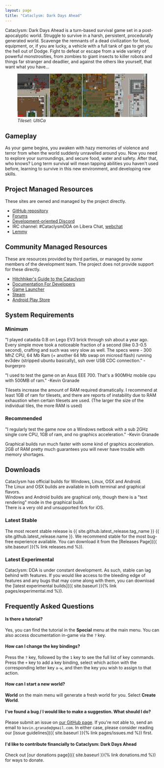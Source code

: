 ```yaml
---
layout: page
title: "Cataclysm: Dark Days Ahead"
---
```


Cataclysm: Dark Days Ahead is a turn-based survival game set in a post-apocalyptic world. Struggle to survive in a harsh, persistent, procedurally generated world. Scavenge the remnants of a dead civilization for food, equipment, or, if you are lucky, a vehicle with a full tank of gas to get you the hell out of Dodge. Fight to defeat or escape from a wide variety of powerful monstrosities, from zombies to giant insects to killer robots and things far stranger and deadlier, and against the others like yourself, that want what you have...

<figure>
  <img src="assets/images/showcase-ultica.png" alt="Showcase image. Tileset: UltiCa">
  <figcaption>
    <em>Tileset: UltiCa</em>
  </figcaption>
</figure>


## Gameplay

As your game begins, you awaken with hazy memories of violence and terror from when the world suddenly unravelled around you.  Now you need to explore your surroundings, and secure food, water and safety.  After that, who knows?  Long term survival will mean tapping abilities you haven't used before, learning to survive in this new environment, and developing new skills.

## Project Managed Resources
These sites are owned and managed by the project directly.
* [GitHub repository](https://github.com/CleverRaven/Cataclysm-DDA)
* [Forums](https://discourse.cataclysmdda.org)
* [Development-oriented Discord](https://discord.gg/jFEc7Yp)
* IRC channel: #CataclysmDDA on Libera Chat, [webchat](https://web.libera.chat/#CataclysmDDA)
* [Lemmy](https://cdda.social/)

## Community Managed Resources
These are resources provided by third parties, or managed by *some* members of the development team. The project does not provide support for these directly.
* [Hitchhiker's Guide to the Cataclysm](https://cdda-guide.nornagon.net)
* [Documentation For Developers](https://docs.cataclysmdda.org/)
* [Game Launcher](https://github.com/Fris0uman/CDDA-Game-Launcher)
* [Steam](https://store.steampowered.com/app/2330750/Cataclysm_Dark_Days_Ahead/)
* [Android Play Store](https://play.google.com/store/apps/details?id=com.cleverraven.cataclysmdda)

## System Requirements
### Minimum
"I played catadda 0.B on Lego EV3 brick through ssh about a year ago. Every simple move took a noticeable fraction of a second (like 0.3-0.5 second), crafting and such was very slow as well. The specs were - 300 MhZ CPU, 64 Mb Ram (+ another 64 Mb swap on microsd flash) running ev3dev (stripped ubuntu basically), ssh over USB CDC connection." -burgerpro

"I used to test the game on an Asus EEE 700. That's a 900MHz mobile cpu with 500MB of ram." -Kevin Granade

Tilesets increase the amount of RAM required dramatically. I recommend at least 1GB of ram for tilesets, and there are reports of instability due to RAM exhaustion when certain tilesets are used. (The larger the size of the individual tiles, the more RAM is used)

### Recommended
"I regularly test the game now on a Windows netbook with a sub 2GHz single core CPU, 1GB of ram, and no graphics acceleration." -Kevin Granade

Graphical builds run much faster with some kind of graphics acceleration.  2GB of RAM pretty much guarantees you will never have trouble with memory shortages.

## Downloads

Cataclysm has official builds for Windows, Linux, OSX and Android.  
The Linux and OSX builds are available in both terminal and graphical flavors.  
Windows and Android builds are graphical only, though there is a "text rendering" mode in the graphical build.  
There is a very old and unsupported fork for iOS.

### Latest Stable
The most recent stable release is {{ site.github.latest_release.tag_name }} {{ site.github.latest_release.name }}.  We recommend stable for the most bug-free experience available.  You can download it from the [Releases Page]({{ site.baseurl }}{% link releases.md %}).

### Latest Experimental
Cataclysm: DDA is under constant development. As such, stable can lag behind with features. If you would like access to the bleeding edge of features and any bugs that may come along with them, you can download the [latest experimental builds]({{ site.baseurl }}{% link pages/experimental.md %}).

## Frequently Asked Questions

#### Is there a tutorial?

Yes, you can find the tutorial in the **Special** menu at the main menu. You can also access documentation in-game via the `?` key.

#### How can I change the key bindings?

Press the `?` key, followed by the `1` key to see the full list of key commands. Press the `+` key to add a key binding, select which action with the corresponding letter key `a-w`, and then the key you wish to assign to that action.

#### How can I start a new world?

**World** on the main menu will generate a fresh world for you. Select **Create World**.

#### I've found a bug / I would like to make a suggestion. What should I do?

Please submit an issue on [our GitHub page](https://github.com/CleverRaven/Cataclysm-DDA/issues/). If you're not able to, send an email to `kevin.granade@gmail.com`.  In either case, please consider reading our [issue guidelines]({{ site.baseurl }}{% link pages/issues.md %}) first.

#### I'd like to contribute financially to Cataclysm: Dark Days Ahead

Check out [our donations page]({{ site.baseurl }}{% link donations.md %}) for ways to donate.
